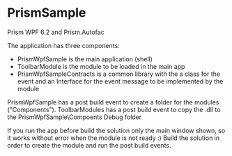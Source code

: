 # PrismSample

Prism WPF 6.2 and Prism.Autofac

The application has three components:
- PrismWpfSample is the main application (shell)
- ToolbarModule is the module to be loaded in the main app
- PrismWpfSampleContracts is a common library with the a class for the event and an Interface for the event message to be implemented by the module

PrismWpfSample has a post build event to create a folder for the modules ("Components").
ToolbarModules has a post build event to copy the .dll to the PrismWpfSample\Compoents Debug folder

If you run the app before build the solution only the main window shown, so it works without error when the module is not ready :) Build the solution in order to create the module and run the post build events.

